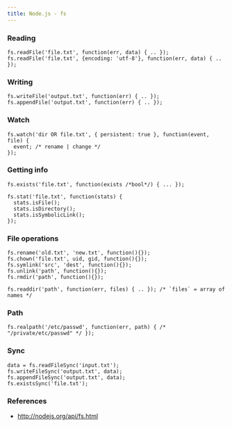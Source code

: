 ```yaml
---
title: Node.js - fs
---
```


### Reading

    fs.readFile('file.txt', function(err, data) { .. });
    fs.readFile('file.txt', {encoding: 'utf-8'}, function(err, data) { .. });

### Writing

    fs.writeFile('output.txt', function(err) { .. });
    fs.appendFile('output.txt', function(err) { .. });

### Watch

    fs.watch('dir OR file.txt', { persistent: true }, function(event, file) {
      event; /* rename | change */
    });

### Getting info

    fs.exists('file.txt', function(exists /*bool*/) { ... });

    fs.stat('file.txt', function(stats) {
      stats.isFile();
      stats.isDirectory();
      stats.isSymbolicLink();
    });

### File operations

    fs.rename('old.txt', 'new.txt', function(){});
    fs.chown('file.txt', uid, gid, function(){});
    fs.symlink('src', 'dest', function(){});
    fs.unlink('path', function(){});
    fs.rmdir('path', function(){});

    fs.readdir('path', function(err, files) { .. }); /* `files` = array of names */

### Path

    fs.realpath('/etc/passwd', function(err, path) { /* "/private/etc/passwd" */ });

### Sync

    data = fs.readFileSync('input.txt');
    fs.writeFileSync('output.txt', data);
    fs.appendFileSync('output.txt', data);
    fs.existsSync('file.txt');

### References

- http://nodejs.org/api/fs.html
